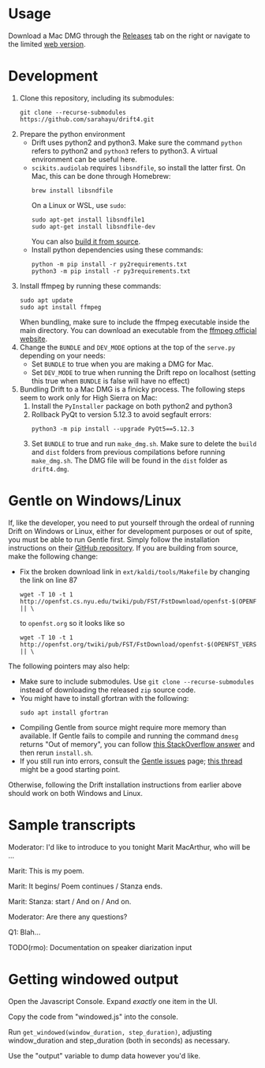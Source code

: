 # Usage

Download a Mac DMG through the [Releases](https://github.com/sarahayu/drift4/releases) tab on the right or navigate to the limited [web version](http://drift4.spokenweb.ca/).

# Development

1. Clone this repository, including its submodules:
    ```shell
    git clone --recurse-submodules https://github.com/sarahayu/drift4.git
2. Prepare the python environment
    * Drift uses python2 and python3. Make sure the command `python` refers to python2 and `python3` refers to python3. A virtual environment can be useful here.
    * `scikits.audiolab` requires `libsndfile`, so install the latter first. On Mac, this can be done through Homebrew:
      ```shell
      brew install libsndfile
      ```
      On a Linux or WSL, use `sudo`:
      ```shell
      sudo apt-get install libsndfile1
      sudo apt-get install libsndfile-dev
      ```
      You can also [build it from source](https://stackoverflow.com/a/13999827).
    * Install python dependencies using these commands:
      ```shell
      python -m pip install -r py2requirements.txt
      python3 -m pip install -r py3requirements.txt
      ```
3. Install ffmpeg by running these commands:
    ```shell
    sudo apt update
    sudo apt install ffmpeg
    ```
    When bundling, make sure to include the ffmpeg executable inside the main directory. You can download an executable from the [ffmpeg official website](https://www.ffmpeg.org/download.html).
4. Change the `BUNDLE` and `DEV_MODE` options at the top of the `serve.py` depending on your needs:
    * Set `BUNDLE` to true when you are making a DMG for Mac. 
    * Set `DEV_MODE` to true when running the Drift repo on localhost (setting this true when `BUNDLE` is false will have no effect)
5. Bundling Drift to a Mac DMG is a finicky process. The following steps seem to work only for High Sierra on Mac:
    1. Install the `PyInstaller` package on both python2 and python3
    2. Rollback PyQt to version 5.12.3 to avoid segfault errors:
        ```shell
        python3 -m pip install --upgrade PyQt5==5.12.3
        ```
    3. Set `BUNDLE` to true and run `make_dmg.sh`. Make sure to delete the `build` and `dist` folders from previous compilations before running `make_dmg.sh`. The DMG file will be found in the `dist` folder as `drift4.dmg`.

# Gentle on Windows/Linux

If, like the developer, you need to put yourself through the ordeal of running Drift on Windows or Linux, either for development purposes or out of spite, you must be able to run Gentle first. Simply follow the installation instructions on their [GitHub repository](https://github.com/lowerquality/gentle). If you are building from source, make the following change:
* Fix the broken download link in `ext/kaldi/tools/Makefile` by changing the link on line 87
    ```shell
    wget -T 10 -t 1 http://openfst.cs.nyu.edu/twiki/pub/FST/FstDownload/openfst-$(OPENFST_VERSION).tar.gz || \
    ```
    to `openfst.org` so it looks like so
    ```shell
    wget -T 10 -t 1 http://openfst.org/twiki/pub/FST/FstDownload/openfst-$(OPENFST_VERSION).tar.gz || \
    ```
The following pointers may also help:
* Make sure to include submodules. Use `git clone --recurse-submodules` instead of downloading the released `zip` source code.
* You might have to install gfortran with the following:
    ```shell
    sudo apt install gfortran
    ```
* Compiling Gentle from source might require more memory than available. If Gentle fails to compile and running the command `dmesg` returns "Out of memory", you can follow [this StackOverflow answer](https://stackoverflow.com/a/47374605) and then rerun `install.sh`.
* If you still run into errors, consult the [Gentle issues](https://github.com/lowerquality/gentle/issues) page; [this thread](https://github.com/lowerquality/gentle/issues/194) might be a good starting point.

Otherwise, following the Drift installation instructions from earlier above should work on both Windows and Linux.

# Sample transcripts

Moderator: I'd like to introduce to you tonight Marit MacArthur, who will be ...

Marit: This is my poem.

Marit: It begins/
  Poem continues /
  Stanza ends.

Marit: Stanza: start /
  And on /
  And on.

Moderator: Are there any questions?

Q1: Blah...

TODO(rmo): Documentation on speaker diarization input

# Getting windowed output

Open the Javascript Console.
Expand _exactly_ one item in the UI.

Copy the code from "windowed.js" into the console.

Run `get_windowed(window_duration, step_duration)`, adjusting
window_duration and step_duration (both in seconds) as necessary.

Use the "output" variable to dump data however you'd like.
